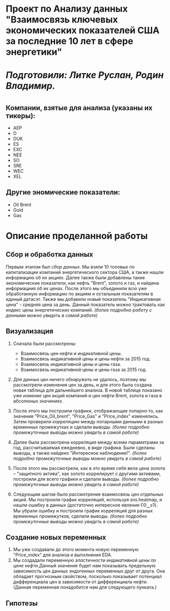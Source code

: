# Проект по Анализу данных "Взаимосвязь ключевых экономических показателей США за последние 10 лет в сфере энергетики"
#
# _Подготовили: Литке Руслан, Родин Владимир._
#
## Компании, взятые для анализа (указаны их тикеры):
- AEP
- D
- DUK
- ES
- EXC
- NEE
- SO
- SRE 
- WEC
- XEL

## Другие эномические показатели:
- Oil Brent
- Gold
- Gas
#

# Описание проделанной работы

## Cбор и обработка данных
Первым этапом был _сбор данных_. Мы взяли 10 топовых по капитализации компаний энергетического сектора США, а также нашли информацию об их акциях. Далее также были добавлены такие 
экономические показатели, как нефть "Brent", золото и газ, и найдена информациия об их ценах. После этого мы объединили всю уже обработанную информацию по акциям и остальным показателям в единый датасэт. Также мы добавили новый показатель "Индикативная цена" - средняя цена за день. Данный показатель можно трактовать как индекс цены энергетических компаний.
_(более подробно работу с данными можно увидеть в самой работе)_

## Визуализация
1. Сначала были рассмотрены:
    - Взаимосвязь цен нефти и индикативной цены.
    - Взаимосвязь индикативной цены и цены нефти за 2015 год.
    - Взаимосвязь индикативной цены и цены газа.
    - Взаимосвязь индикативной цены и цены газа за 2015 год.

2. Для данных цен ничего обнаружить не удалось, поэтому мы рассмотрели изменения цен за день, и для этого была создана новая таблица для дальнейшего анализа. В новой таблице показано уже _измение_ цен акций компаний и цен нефти Brent, золота и газа в абсолюных значениях.

3. После этого мы построили графики, отображающие попарно то, как значения "Price_Oil_brent", "Price_Gas" и "Price_index" изменялись. Затем проверили корреляцию между попарными данными в разных временных промежутках и сделали выводы.
_(более подробно промежуточные выводы можно увидеть в самой работе)_

4. Далее была рассмотрена корреляция между всеми параметрами за год, рассчитываемая ежедневно, в виде графика. Были сделаны выводы, а также найдено "Интересное наблюдение!".
_(более подробно промежуточные выводы можно увидеть в самой работе)_

5. После этого мы рассмотрели, как в это время себя вела цена золота – "защитного актива", как золото коррелирует с другими активами, построили для всего графики и сделали выводы.
_(более подробно промежуточные выводы можно увидеть в самой работе)_

6. Следующим шагом было рассмотрение взаимосвязь цен отдельных акций. Мы построили график корреляций, используя sns.heatmap, и нашли ошибку в данных (достаточно интересное явление ʕʘ‿ಠʔ). Мы убрали ошибку и построили график корреляций для разных временных промежутков, сделали выводы.
 _(более подробно промежуточные выводы можно увидеть в самой работе)_
 
## Cоздание новых переменных
1. Мы уже создавали до этого момента новую переменную "Price_index" для анализа и выполнения EDA.
2. Мы создадали переменную _эластичности индикативной цены по цене нефти_.Данный значение будет нам показывать предельную зависимость цен данных эндогенных переменных друг от друга. Она обладает прогнозным свойством, посколько показывает потенциал дифференциала цен в зависимости от дифференциала нефти. (Данная переменная понадобится нам для следующего пунката.)

## Гипотезы
